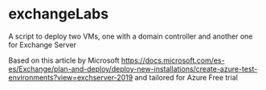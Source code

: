 # exchangeLabs
A script to deploy two VMs, one with a domain controller and another one for Exchange Server

Based on this article by Microsoft https://docs.microsoft.com/es-es/Exchange/plan-and-deploy/deploy-new-installations/create-azure-test-environments?view=exchserver-2019 and tailored for Azure Free trial
